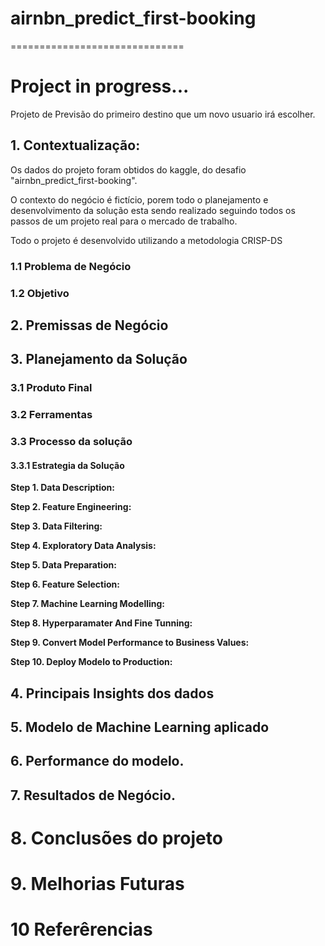 # airnbn_predict_first-booking
==============================

# Project in progress...

Projeto de Previsão do primeiro destino que um novo usuario irá escolher.


## 1. Contextualização:

Os dados do projeto foram obtidos do kaggle, do desafio "airnbn_predict_first-booking".

O contexto do negócio é fictício, porem todo o planejamento e desenvolvimento da solução esta sendo realizado seguindo todos os passos de um projeto real para o mercado de trabalho.

Todo o projeto é desenvolvido utilizando a metodologia CRISP-DS

### 1.1 Problema de Negócio


### 1.2 Objetivo


## 2. Premissas de Negócio



## 3. Planejamento da Solução

### 3.1 Produto Final


### 3.2 Ferramentas


### 3.3 Processo da solução


#### 3.3.1 Estrategia da Solução


**Step 1. Data Description:**

**Step 2. Feature Engineering:**

**Step 3. Data Filtering:**

**Step 4. Exploratory Data Analysis:**

**Step 5. Data Preparation:**

**Step 6. Feature Selection:**

**Step 7. Machine Learning Modelling:**

**Step 8. Hyperparamater And Fine Tunning:**

**Step 9. Convert Model Performance to Business Values:**

**Step 10. Deploy Modelo to Production:**


## 4. Principais Insights dos dados


## 5. Modelo de Machine Learning aplicado


## 6. Performance do modelo.


## 7. Resultados de Negócio.


# 8. Conclusões do projeto


# 9. Melhorias Futuras


# 10 Referêrencias
